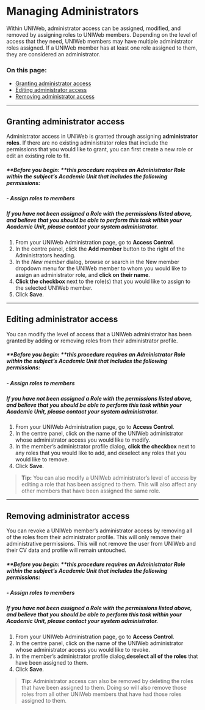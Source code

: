 # Managing Administrators

Within UNIWeb, administrator access can be assigned, modified, and removed by assigning roles to UNIWeb members. Depending on the level of access that they need, UNIWeb members may have multiple administrator roles assigned. If a UNIWeb member has at least one role assigned to them, they are considered an administrator.

### On this page:
- [Granting administrator access][1]
- [Editing administrator access][2]
- [Removing administrator access][3]

---- 

## Granting administrator access

Administrator access in UNIWeb is granted through assigning **administrator roles**. If there are no existing administrator roles that include the permissions that you would like to grant, you can first create a new role or edit an existing role to fit.

##### **Before you begin: **this procedure requires an Administrator Role within the subject’s Academic Unit that includes the following permissions:
##### - Assign roles to members
##### If you have not been assigned a Role with the permissions listed above, and believe that you should be able to perform this task within your Academic Unit, please contact your system administrator.

1. From your UNIWeb Administration page, go to **Access Control**. 
2. In the centre panel, click the **Add member** button to the right of the Administrators heading.
3. In the _New member_ dialog, browse or search in the New member dropdown menu for the UNIWeb member to whom you would like to assign an administrator role, and **click on their name**.
4. **Click the checkbox** next to the role(s) that you would like to assign to the selected UNIWeb member.
5. Click **Save**.

---- 

## Editing administrator access

You can modify the level of access that a UNIWeb administrator has been granted by adding or removing roles from their administrator profile.

##### **Before you begin: **this procedure requires an Administrator Role within the subject’s Academic Unit that includes the following permissions:
##### - Assign roles to members
##### If you have not been assigned a Role with the permissions listed above, and believe that you should be able to perform this task within your Academic Unit, please contact your system administrator.

1. From your UNIWeb Administration page, go to **Access Control**. 
2. In the centre panel, click on the name of the UNIWeb administrator whose administrator access you would like to modify.
3. In the member’s administrator profile dialog, **click the checkbox** next to any roles that you would like to add, and deselect any roles that you would like to remove.
4. Click **Save**.

> **Tip:** You can also modify a UNIWeb administrator’s level of access by editing a role that has been assigned to them. This will also affect any other members that have been assigned the same role.

---- 

## Removing administrator access

You can revoke a UNIWeb member’s administrator access by removing all of the roles from their administrator profile. This will only remove their administrative permissions. This will not remove the user from UNIWeb and their CV data and profile will remain untouched.

##### **Before you begin: **this procedure requires an Administrator Role within the subject’s Academic Unit that includes the following permissions:
##### - Assign roles to members
##### If you have not been assigned a Role with the permissions listed above, and believe that you should be able to perform this task within your Academic Unit, please contact your system administrator.

1. From your UNIWeb Administration page, go to **Access Control**. 
2. In the centre panel, click on the name of the UNIWeb administrator whose administrator access you would like to revoke.
3. In the member’s administrator profile dialog,**deselect all of the roles** that have been assigned to them.
4. Click **Save**.

> **Tip:** Administrator access can also be removed by deleting the roles that have been assigned to them. Doing so will also remove those roles from all other UNIWeb members that have had those roles assigned to them.

[1]:	#granting-administrator-access
[2]:	#editing-administrator-access
[3]:	#removing-administrator-access